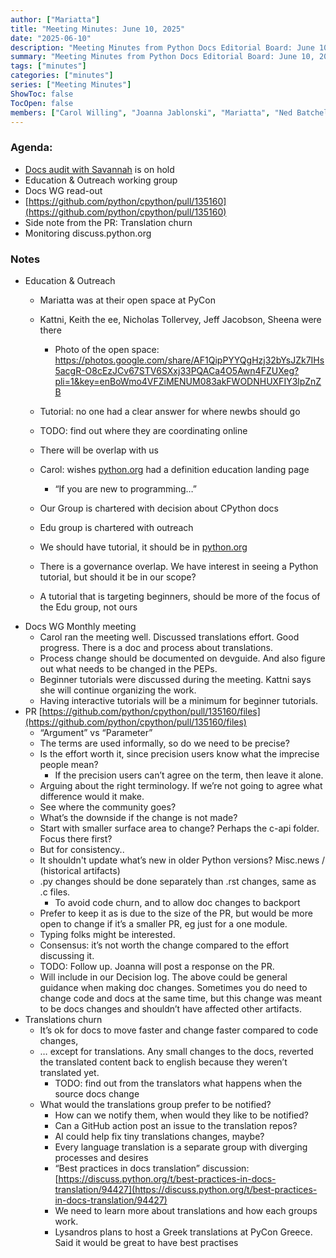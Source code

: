 ```yaml
---
author: ["Mariatta"]
title: "Meeting Minutes: June 10, 2025"
date: "2025-06-10"
description: "Meeting Minutes from Python Docs Editorial Board: June 10, 2025"
summary: "Meeting Minutes from Python Docs Editorial Board: June 10, 2025"
tags: ["minutes"]
categories: ["minutes"]
series: ["Meeting Minutes"]
ShowToc: false
TocOpen: false
members: ["Carol Willing", "Joanna Jablonski", "Mariatta", "Ned Batchelder"]
---
```


### Agenda:



* [Docs audit with Savannah](https://docs.google.com/document/d/10MSDlxmgPex3ZGVr-4OggI2lqSAlv_0OTDchGlrLIkk/edit?usp=sharing) is on hold
* Education & Outreach working group
* Docs WG read-out
* [https://github.com/python/cpython/pull/135160](https://github.com/python/cpython/pull/135160) 
* Side note from the PR: Translation churn
* Monitoring discuss.python.org

### Notes

* Education & Outreach
    * Mariatta was at their open space at PyCon
    * Kattni, Keith the ee, Nicholas Tollervey, Jeff Jacobson, Sheena were there
        * Photo of the open space:
            https://photos.google.com/share/AF1QipPYYQgHzj32bYsJZk7IHs5acgR-O8cEzJCv67STV6SXxj33PQACa4O5Awn4FZUXeg?pli=1&key=enBoWmo4VFZiMENUM083akFWODNHUXFIY3lpZnZB

    * Tutorial: no one had a clear answer for where newbs should go
    * TODO: find out where they are coordinating online
    * There will be overlap with us
    * Carol: wishes [python.org](python.org) had a definition education landing page
        * “If you are new to programming…”
    * Our Group is chartered with decision about CPython docs
    * Edu group is chartered with outreach 
    * We should have tutorial, it should be in [python.org](python.org)
    * There is a governance overlap. We have interest in seeing a Python tutorial, but should it be in our scope?
    * A tutorial that is targeting beginners, should be more of the focus of the Edu group, not ours
* Docs WG Monthly meeting
    * Carol ran the meeting well. Discussed translations effort. Good progress. There is a doc and process about translations.
    * Process change should be documented on devguide. And also figure out what needs to be changed in the PEPs.
    * Beginner tutorials were discussed during the meeting. Kattni says she will continue organizing the work.
    * Having interactive tutorials will be a minimum for beginner tutorials.
* PR [https://github.com/python/cpython/pull/135160/files](https://github.com/python/cpython/pull/135160/files)
    * “Argument” vs “Parameter”
    * The terms are used informally, so do we need to be precise?
    * Is the effort worth it, since precision users know what the imprecise people mean?
        * If the precision users can’t agree on the term, then leave it alone.
    * Arguing about the right terminology. If we’re not going to agree what difference would it make.
    * See where the community goes? 
    * What’s the downside if the change is not made?
    * Start with smaller surface area to change? Perhaps the c-api folder. Focus there first?
    * But for consistency..
    * It shouldn't update what’s new in older Python versions? Misc.news / (historical artifacts)
    * .py changes should be done separately than .rst changes, same as .c files.
        * To avoid code churn, and to allow doc changes to backport
    * Prefer to keep it as is due to the size of the PR, but would be more open to change if it’s a smaller PR, eg just for a one module.
    * Typing folks might be interested.
    * Consensus: it’s not worth the change compared to the effort discussing it. 
    * TODO: Follow up. Joanna will post a response on the PR.
    * Will include in our Decision log. The above could be general guidance when making doc changes. Sometimes you do need to change code and docs at the same time, but this change was meant to be docs changes and shouldn’t have affected other artifacts. 
* Translations churn
    * It’s ok for docs to move faster and change faster compared to code changes,
    * … except for translations. Any small changes to the docs, reverted the translated content back to english because they weren’t translated yet.
        * TODO: find out from the translators what happens when the source docs change
    * What would the translations group prefer to be notified? 
        * How can we notify them, when would they like to be notified?
        * Can a GitHub action post an issue to the translation repos?
        * AI could help fix tiny translations changes, maybe?
        * Every language translation is a separate group with diverging processes and desires
        * “Best practices in docs translation” discussion: \
[https://discuss.python.org/t/best-practices-in-docs-translation/94427](https://discuss.python.org/t/best-practices-in-docs-translation/94427) 
        * We need to learn more about translations and how each groups work.
        * Lysandros plans to host a Greek translations at PyCon Greece. Said it would be great to have best practises
